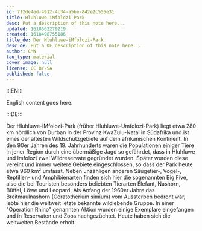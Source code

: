 ```yaml
---
id: 712de4ed-4912-4c34-a5be-842e2c555e31
title: Hluhluwe-iMfolozi-Park
desc: Put a description of this note here...
updated: 1618562279219
created: 1618498755186
title_de: Der Hluhluwe-iMfolozi-Park
desc_de: Put a DE description of this note here...
author: CMW
tao_type: material
cover_image: null
license: CC BY-SA
published: false
---
```


:::EN:::

English content goes here.

:::DE:::

Der Hluhluwe-iMfolozi-Park (früher Hluhluwe-Umfolozi-Park) liegt etwa 280 km nördlich von Durban in der Provinz KwaZulu-Natal in Südafrika und ist eines der ältesten Wildschutzgebiete auf dem afrikanischen Kontinent. In den 90er Jahren des 19. Jahrhunderts waren die Populationen einiger Tiere in jener Region durch eine übermäßige Jagd so gefährdet, dass in Hluhluwe und Imfolozi zwei Wildreservate gegründet wurden. Später wurden diese vereint und immer weitere Gebiete eingeschlossen, so dass der Park heute etwa 960 km² umfasst. Neben unzähligen anderen Säugetier-, Vogel-, Reptilien- und Amphibienarten finden sich hier die sogenannten Big Five, also die bei Touristen besonders beliebten Tierarten Elefant, Nashorn, Büffel, Löwe und Leopard.
Als Anfang der 1960er Jahre das Breitmaulnashorn (Ceratotherium simium) vom Aussterben bedroht war, lebte hier die weltweit letzte bekannte wildlebende Gruppe. In einer "Operation Rhino" genannten Aktion wurden einige Exemplare eingefangen und in Reservaten und Zoos nachgezüchtet. Heute haben sich die weltweiten Bestände erholt.
